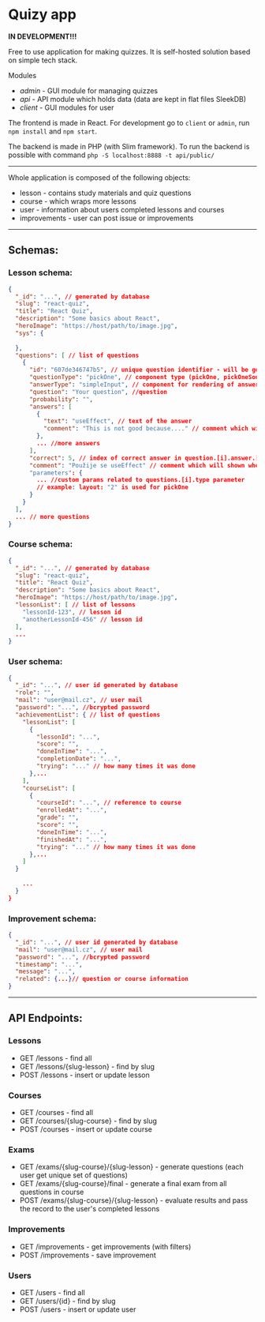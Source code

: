 # Quizy app

**IN DEVELOPMENT!!!**

Free to use application for making quizzes. 
It is self-hosted solution based on simple tech stack.

Modules
- _admin_ - GUI module for managing quizzes
- _api_ - API module which holds data (data are kept in flat files SleekDB)
- _client_ - GUI modules for user

The frontend is made in React. 
For development go to `client` or `admin`, run `npm install` and `npm start`.

The backend is made in PHP (with Slim framework). To run the backend is possible with command
`php -S localhost:8888 -t api/public/`

---

Whole application is composed of the following objects:
- lesson - contains study materials and quiz questions 
- course - which wraps more lessons
- user - information about users completed lessons and courses
- improvements - user can post issue or improvements

---
## Schemas:

### Lesson schema:

```json
{
  "_id": "...", // generated by database
  "slug": "react-quiz",
  "title": "React Quiz",
  "description": "Some basics about React",
  "heroImage": "https://host/path/to/image.jpg",
  "sys": {
    
  },
  "questions": [ // list of questions
    {
      "id": "607de346747b5", // unique question identifier - will be generated automatically
      "questionType": "pickOne", // component type (pickOne, pickOneSourceCode, sequence, pickMultiple)
      "answerType": "simpleInput", // component for rendering of answers (simpleInput, sourceCode, markdown)
      "question": "Your question", //question
      "probability": "",
      "answers": [
        {
          "text": "useEffect", // text of the answer
          "comment": "This is not good because...." // comment which will shown when question answered
        },
        ... //more answers
      ],
      "correct": 5, // index of correct answer in question.[i].answer.[j] -- differ for each type
      "comment": "Použije se useEffect" // comment which will shown when question answered
      "parameters": {
        ... //custom params related to questions.[i].type parameter
        // example: layout: "2" is used for pickOne
      }
    }
  ],
  ... // more questions
}
```

### Course schema:

```json
{
  "_id": "...", // generated by database
  "slug": "react-quiz",
  "title": "React Quiz",
  "description": "Some basics about React",
  "heroImage": "https://host/path/to/image.jpg",
  "lessonList": [ // list of lessons
    "lessonId-123", // lesson id
    "anotherLessonId-456" // lesson id
  ],
  ...
}
```


### User schema:

```json
{
  "_id": "...", // user id generated by database
  "role": "",
  "mail": "user@mail.cz", // user mail
  "password": "...", //bcrypted password
  "achievementList": { // list of questions
    "lessonList": [
      {
        "lessonId": "...",
        "score": "",
        "doneInTime": "...",
        "completionDate": "...",
        "trying": "..." // how many times it was done
      },...
    ],
    "courseList": [
      {
        "courseId": "...", // reference to course
        "enrolledAt": "...",
        "grade": "",
        "score": "",
        "doneInTime": "...",
        "finishedAt": "...",
        "trying": "..." // how many times it was done
      },...
    ]
  }
    
    ...
  }
}
```

### Improvement schema:

```json
{
  "_id": "...", // user id generated by database
  "mail": "user@mail.cz", // user mail
  "password": "...", //bcrypted password
  "timestamp": "...",
  "message": "...",
  "related": {...}// question or course information
}
```

---

## API Endpoints:

### Lessons
- GET /lessons - find all
- GET /lessons/{slug-lesson} - find by slug
- POST /lessons - insert or update lesson

### Courses

- GET /courses - find all
- GET /courses/{slug-course} - find by slug
- POST /courses - insert or update course

### Exams

- GET /exams/{slug-course}/{slug-lesson} - generate questions (each user get unique set of questions)
- GET /exams/{slug-course}/final - generate a final exam from all questions in course
- POST /exams/{slug-course}/{slug-lesson} - evaluate results and pass the record to the user's completed lessons

### Improvements

- GET /improvements - get improvements (with filters)
- POST /improvements - save improvement

### Users

- GET /users - find all
- GET /users/{id} - find by slug
- POST /users - insert or update user


